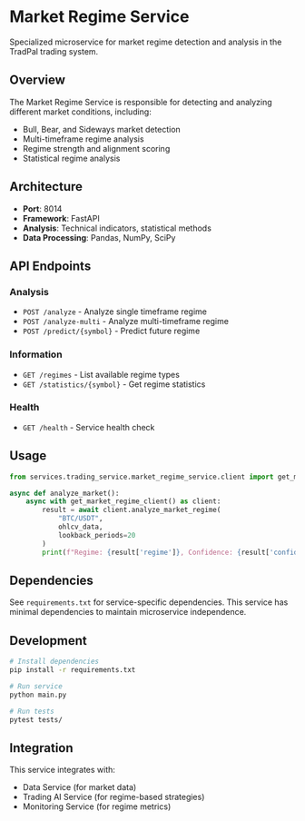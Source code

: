 # Market Regime Service

Specialized microservice for market regime detection and analysis in the TradPal trading system.

## Overview

The Market Regime Service is responsible for detecting and analyzing different market conditions, including:

- Bull, Bear, and Sideways market detection
- Multi-timeframe regime analysis
- Regime strength and alignment scoring
- Statistical regime analysis

## Architecture

- **Port**: 8014
- **Framework**: FastAPI
- **Analysis**: Technical indicators, statistical methods
- **Data Processing**: Pandas, NumPy, SciPy

## API Endpoints

### Analysis
- `POST /analyze` - Analyze single timeframe regime
- `POST /analyze-multi` - Analyze multi-timeframe regime
- `POST /predict/{symbol}` - Predict future regime

### Information
- `GET /regimes` - List available regime types
- `GET /statistics/{symbol}` - Get regime statistics

### Health
- `GET /health` - Service health check

## Usage

```python
from services.trading_service.market_regime_service.client import get_market_regime_client

async def analyze_market():
    async with get_market_regime_client() as client:
        result = await client.analyze_market_regime(
            "BTC/USDT",
            ohlcv_data,
            lookback_periods=20
        )
        print(f"Regime: {result['regime']}, Confidence: {result['confidence']}")
```

## Dependencies

See `requirements.txt` for service-specific dependencies. This service has minimal dependencies to maintain microservice independence.

## Development

```bash
# Install dependencies
pip install -r requirements.txt

# Run service
python main.py

# Run tests
pytest tests/
```

## Integration

This service integrates with:
- Data Service (for market data)
- Trading AI Service (for regime-based strategies)
- Monitoring Service (for regime metrics)